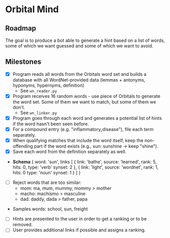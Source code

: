 # Orbital Mind

## Roadmap

The goal is to produce a bot able to generate a hint based on a list of words, some of which we want guessed and some of which we want to avoid.

## Milestones

- [X] Program reads all words from the Orbitals word set and builds a database with all WordNet-provided data (lemmas + antonyms, hyponyms, hypernyms, definition)
  - See `wn_reader.py`
- [X] Program receives 16 random words - use piece of Orbitals to generate the word set. Some of them we want to match, but some of them we don't.
  - See `wn_linker.py`
- [X] Program goes through each word and generates a potential list of hints if the word hasn't been seen before.
- [X] For a compound entry (e.g. "inflammatory_disease"), file each term separately.
- [X] When qualifying matches that include the word itself, keep the non-offending part if the word exists (e.g., sun: sunshine -> keep "shine").
- [X] Save each word from the definition separately as well.
- **Schema**
{
    word: 'sun',
    links [
        {
            link: 'bathe',
            source: 'learned',
            rank: 5,
            hits: 0,
            type: 'verb'
            synset: 2
        },
        {
            link: 'light',
            source: 'wordnet',
            rank: 1,
            hits: 0
            type: 'noun'
            synset: 1
        }
    ]
}
- [ ] Reject words that are too similar:
  - mom: ma, mum, mummy, mommy > mother
  - macho: machismo > masculine
  - dad: daddy, dada > father, papa
- Samples words: school, sun, freight
- [ ] Hints are presented to the user in order to get a ranking or to be removed.
- [ ] User provides additional links if possible and assigns a ranking.
